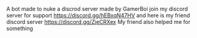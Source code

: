 A bot made to nuke a discrod server made by GamerBoi join my discord server for support https://discord.gg/hEBxqN47HV and here is my friend discord server https://discord.gg/ZjeCRXex My friend also helped me for something
